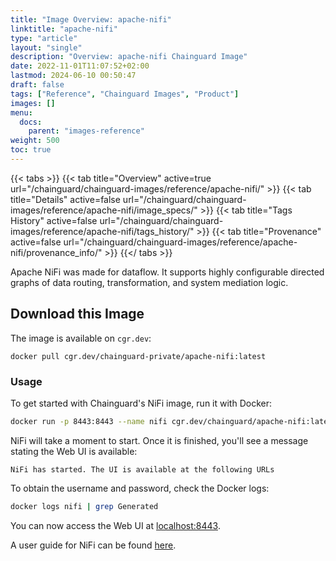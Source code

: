 ```yaml
---
title: "Image Overview: apache-nifi"
linktitle: "apache-nifi"
type: "article"
layout: "single"
description: "Overview: apache-nifi Chainguard Image"
date: 2022-11-01T11:07:52+02:00
lastmod: 2024-06-10 00:50:47
draft: false
tags: ["Reference", "Chainguard Images", "Product"]
images: []
menu: 
  docs: 
    parent: "images-reference"
weight: 500
toc: true
---
```


{{< tabs >}}
{{< tab title="Overview" active=true url="/chainguard/chainguard-images/reference/apache-nifi/" >}}
{{< tab title="Details" active=false url="/chainguard/chainguard-images/reference/apache-nifi/image_specs/" >}}
{{< tab title="Tags History" active=false url="/chainguard/chainguard-images/reference/apache-nifi/tags_history/" >}}
{{< tab title="Provenance" active=false url="/chainguard/chainguard-images/reference/apache-nifi/provenance_info/" >}}
{{</ tabs >}}



<!--overview:start-->
Apache NiFi was made for dataflow. It supports highly configurable directed graphs of data routing, transformation, and system mediation logic.
<!--overview:end-->

## Download this Image

The image is available on `cgr.dev`:

```
docker pull cgr.dev/chainguard-private/apache-nifi:latest
```


<!--body:start-->
### Usage

To get started with Chainguard's NiFi image, run it with Docker:

```bash
docker run -p 8443:8443 --name nifi cgr.dev/chainguard/apache-nifi:latest
```

NiFi will take a moment to start. Once it is finished, you'll see a message stating the Web UI is available:
     
```
NiFi has started. The UI is available at the following URLs
```

To obtain the username and password, check the Docker logs:

```bash
docker logs nifi | grep Generated
```

You can now access the Web UI at [localhost:8443](https://localhost:8443).

A user guide for NiFi can be found [here](https://nifi.apache.org/docs/nifi-docs/html/user-guide.html).

<!--body:end-->

